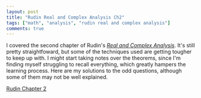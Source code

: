 ```yaml
---
layout: post
title: "Rudin Real and Complex Analysis Ch2"
tags: ["math", "analysis", "rudin real and complex analysis"]
comments: true
---
```


I covered the second chapter of Rudin's [*Real and Complex Analysis*](https://www.mheducation.com/highered/product/real-complex-analysis-rudin/M0070542341.html). It's still pretty straightfoward, but some of the techniques used are getting tougher to keep up with. I might start taking notes over the theorems, since I'm finding myself struggling to recall everything, which greatly hampers the learning process. Here are my solutions to the odd questions, although some of them may not be well explained. 

[Rudin Chapter 2](../pdfs/rudin_rc_analysis/Rudin_Ch2.pdf)
